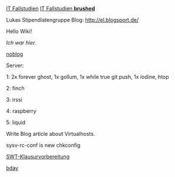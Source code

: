 [IT Fallstudien](/IT-Fallstudien)
[IT Fallstudien **brushed**](/IT-Fallstudien-brushed)

Lukas Stipendiatengruppe Blog: http://el.blogsport.de/

Hello Wiki!

*Ich war hier.*

[noblog](/noblog)

Server:

1: 2x forever ghost, 1x gollum, 1x while true git push, 1x iodine, htop

2: finch

3: irssi

4: raspberry

5: liquid

Write Blog article about Virtualhosts.

sysv-rc-conf is new chkconfig

[SWT-Klausurvorbereitung](/SWT-Klausurvorbereitung)

[bday](/bday)
